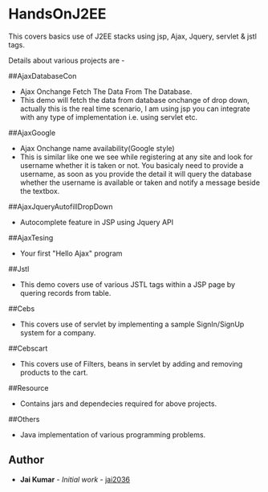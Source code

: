 # HandsOnJ2EE
This covers basics use of J2EE stacks using jsp, Ajax, Jquery, servlet & jstl tags.

Details about various projects are - 

##AjaxDatabaseCon
 * Ajax Onchange Fetch The Data From The Database. 
 * This demo will fetch the data from database onchange of drop down, actually this is the real time scenario,
   I am using jsp you can integrate with any type of implementation i.e. using servlet etc. 
   
##AjaxGoogle
 * Ajax Onchange name availability(Google style)
 * This is similar like one we see while registering at any site and look for username whether it is taken or not. You basicaly 
   need to provide a username, as soon as you provide the detail it will query the database whether the username is available
   or taken and notify a message beside the textbox.

##AjaxJqueryAutofillDropDown
 * Autocomplete feature in JSP using Jquery API

##AjaxTesing
 * Your first "Hello Ajax" program 

##Jstl
 * This demo covers use of various JSTL tags within a JSP page by quering records from table.

##Cebs
 * This covers use of servlet by implementing a sample SignIn/SignUp system for a company.

##Cebscart
 * This covers use of Filters, beans in servlet by adding and removing products to the cart.
 
##Resource
 * Contains jars and dependecies required for above projects.
 
##Others
 * Java implementation of various programming problems. 
 
## Author

* **Jai Kumar** - *Initial work* - [jai2036](https://github.com/jai2036)
